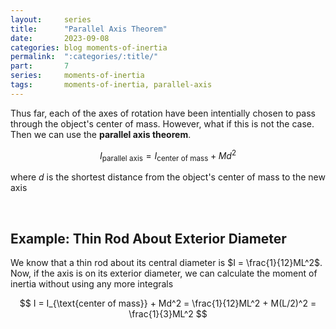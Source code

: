 ```yaml
---
layout:     series
title:      "Parallel Axis Theorem"
date:       2023-09-08
categories: blog moments-of-inertia
permalink:  ":categories/:title/"
part:       7
series:     moments-of-inertia
tags:       moments-of-inertia, parallel-axis
---
```


Thus far, each of the axes of rotation have been intentially chosen to pass through the object's center of mass. However, what if this is not the case. Then we can use the **parallel axis theorem**.

$$
I_{\text{parallel axis}} = I_{\text{center of mass}} + Md^2
$$

where $d$ is the shortest distance from the object's center of mass to the new axis 

<br>

## Example: Thin Rod About Exterior Diameter

We know that a thin rod about its central diameter is $I = \frac{1}{12}ML^2$. Now, if the axis is on its exterior diameter, we can calculate the moment of inertia without using any more integrals

$$
I = I_{\text{center of mass}} + Md^2 = \frac{1}{12}ML^2 + M(L/2)^2 = \frac{1}{3}ML^2
$$